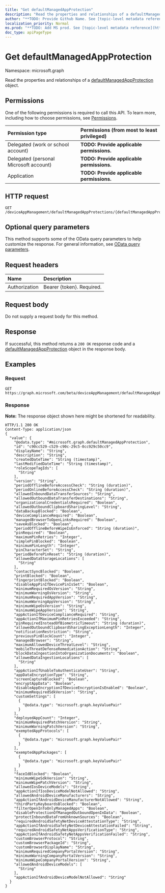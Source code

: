 ```yaml
---
title: "Get defaultManagedAppProtection"
description: "Read the properties and relationships of a defaultManagedAppProtection object."
author: "**TODO: Provide Github Name. See [topic-level metadata reference](https://msgo.azurewebsites.net/add/document/guidelines/metadata.html#topic-level-metadata)**"
localization_priority: Normal
ms.prod: "**TODO: Add MS prod. See [topic-level metadata reference](https://msgo.azurewebsites.net/add/document/guidelines/metadata.html#topic-level-metadata)**"
doc_type: apiPageType
---
```


# Get defaultManagedAppProtection

Namespace: microsoft.graph

Read the properties and relationships of a [defaultManagedAppProtection](../resources/defaultmanagedappprotection.md) object.

## Permissions
One of the following permissions is required to call this API. To learn more, including how to choose permissions, see [Permissions](/concepts/permissions-reference.md).

|Permission type|Permissions (from most to least privileged)|
|:---|:---|
|Delegated (work or school account)|**TODO: Provide applicable permissions.**|
|Delegated (personal Microsoft account)|**TODO: Provide applicable permissions.**|
|Application|**TODO: Provide applicable permissions.**|

## HTTP request

<!-- {
  "blockType": "ignored"
}
-->
``` http
GET /deviceAppManagement/defaultManagedAppProtections/{defaultManagedAppProtectionId}
```

## Optional query parameters
This method supports some of the OData query parameters to help customize the response. For general information, see [OData query parameters](/graph/query-parameters).

## Request headers
|Name|Description|
|:---|:---|
|Authorization|Bearer {token}. Required.|

## Request body
Do not supply a request body for this method.

## Response

If successful, this method returns a `200 OK` response code and a [defaultManagedAppProtection](../resources/defaultmanagedappprotection.md) object in the response body.

## Examples

### Request
<!-- {
  "blockType": "request",
  "name": "get_defaultmanagedappprotection"
}
-->
``` http
GET https://graph.microsoft.com/beta/deviceAppManagement/defaultManagedAppProtections/{defaultManagedAppProtectionId}
```

### Response
**Note:** The response object shown here might be shortened for readability.
<!-- {
  "blockType": "response",
  "truncated": true,
  "@odata.type": "microsoft.graph.defaultManagedAppProtection"
}
-->
``` http
HTTP/1.1 200 OK
Content-Type: application/json
{
  "value": {
    "@odata.type": "#microsoft.graph.defaultManagedAppProtection",
    "id": "c90cc529-c529-c90c-29c5-0cc929c50cc9",
    "displayName": "String",
    "description": "String",
    "createdDateTime": "String (timestamp)",
    "lastModifiedDateTime": "String (timestamp)",
    "roleScopeTagIds": [
      "String"
    ],
    "version": "String",
    "periodOfflineBeforeAccessCheck": "String (duration)",
    "periodOnlineBeforeAccessCheck": "String (duration)",
    "allowedInboundDataTransferSources": "String",
    "allowedOutboundDataTransferDestinations": "String",
    "organizationalCredentialsRequired": "Boolean",
    "allowedOutboundClipboardSharingLevel": "String",
    "dataBackupBlocked": "Boolean",
    "deviceComplianceRequired": "Boolean",
    "managedBrowserToOpenLinksRequired": "Boolean",
    "saveAsBlocked": "Boolean",
    "periodOfflineBeforeWipeIsEnforced": "String (duration)",
    "pinRequired": "Boolean",
    "maximumPinRetries": "Integer",
    "simplePinBlocked": "Boolean",
    "minimumPinLength": "Integer",
    "pinCharacterSet": "String",
    "periodBeforePinReset": "String (duration)",
    "allowedDataStorageLocations": [
      "String"
    ],
    "contactSyncBlocked": "Boolean",
    "printBlocked": "Boolean",
    "fingerprintBlocked": "Boolean",
    "disableAppPinIfDevicePinIsSet": "Boolean",
    "minimumRequiredOsVersion": "String",
    "minimumWarningOsVersion": "String",
    "minimumRequiredAppVersion": "String",
    "minimumWarningAppVersion": "String",
    "minimumWipeOsVersion": "String",
    "minimumWipeAppVersion": "String",
    "appActionIfDeviceComplianceRequired": "String",
    "appActionIfMaximumPinRetriesExceeded": "String",
    "pinRequiredInsteadOfBiometricTimeout": "String (duration)",
    "allowedOutboundClipboardSharingExceptionLength": "Integer",
    "notificationRestriction": "String",
    "previousPinBlockCount": "Integer",
    "managedBrowser": "String",
    "maximumAllowedDeviceThreatLevel": "String",
    "mobileThreatDefenseRemediationAction": "String",
    "blockDataIngestionIntoOrganizationDocuments": "Boolean",
    "allowedDataIngestionLocations": [
      "String"
    ],
    "appActionIfUnableToAuthenticateUser": "String",
    "appDataEncryptionType": "String",
    "screenCaptureBlocked": "Boolean",
    "encryptAppData": "Boolean",
    "disableAppEncryptionIfDeviceEncryptionIsEnabled": "Boolean",
    "minimumRequiredSdkVersion": "String",
    "customSettings": [
      {
        "@odata.type": "microsoft.graph.keyValuePair"
      }
    ],
    "deployedAppCount": "Integer",
    "minimumRequiredPatchVersion": "String",
    "minimumWarningPatchVersion": "String",
    "exemptedAppProtocols": [
      {
        "@odata.type": "microsoft.graph.keyValuePair"
      }
    ],
    "exemptedAppPackages": [
      {
        "@odata.type": "microsoft.graph.keyValuePair"
      }
    ],
    "faceIdBlocked": "Boolean",
    "minimumWipeSdkVersion": "String",
    "minimumWipePatchVersion": "String",
    "allowedIosDeviceModels": "String",
    "appActionIfIosDeviceModelNotAllowed": "String",
    "allowedAndroidDeviceManufacturers": "String",
    "appActionIfAndroidDeviceManufacturerNotAllowed": "String",
    "thirdPartyKeyboardsBlocked": "Boolean",
    "filterOpenInToOnlyManagedApps": "Boolean",
    "disableProtectionOfManagedOutboundOpenInData": "Boolean",
    "protectInboundDataFromUnknownSources": "Boolean",
    "requiredAndroidSafetyNetDeviceAttestationType": "String",
    "appActionIfAndroidSafetyNetDeviceAttestationFailed": "String",
    "requiredAndroidSafetyNetAppsVerificationType": "String",
    "appActionIfAndroidSafetyNetAppsVerificationFailed": "String",
    "customBrowserProtocol": "String",
    "customBrowserPackageId": "String",
    "customBrowserDisplayName": "String",
    "minimumRequiredCompanyPortalVersion": "String",
    "minimumWarningCompanyPortalVersion": "String",
    "minimumWipeCompanyPortalVersion": "String",
    "allowedAndroidDeviceModels": [
      "String"
    ],
    "appActionIfAndroidDeviceModelNotAllowed": "String"
  }
}
```

